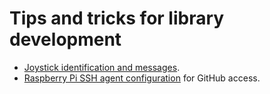 # Tips and tricks for library development

* [Joystick identification and messages](joystick.md).
* [Raspberry Pi SSH agent configuration](ssh-agent.md) for GitHub access.
